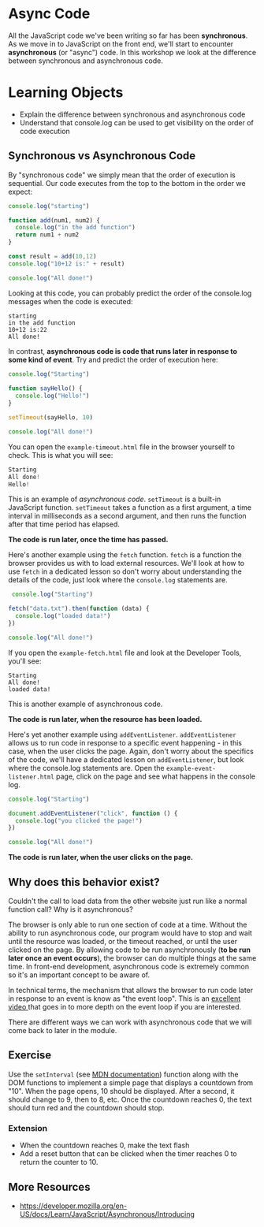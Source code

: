 # Async Code
All the JavaScript code we've been writing so far has been **synchronous**. As we move in to JavaScript on the front end, we'll start to encounter **asynchronous** (or "async") code. In this workshop we look at the difference between synchronous and asynchronous code.

# Learning Objects
- Explain the difference between synchronous and asynchronous code 
- Understand that console.log can be used to get visibility on the order of code execution

## Synchronous vs Asynchronous Code
By "synchronous code" we simply mean that the order of execution is sequential. Our code executes from the top to the bottom in the order we expect:  

```javascript
console.log("starting")

function add(num1, num2) {
  console.log("in the add function")
  return num1 + num2
}

const result = add(10,12)
console.log("10+12 is:" + result)

console.log("All done!")
```

Looking at this code, you can probably predict the order of the console.log messages when the code is executed:

```
starting
in the add function
10+12 is:22
All done!
```

In contrast, **asynchronous code is code that runs later in response to some kind of event**. Try and predict the order of execution here:

```javascript
console.log("Starting")
    
function sayHello() {
  console.log("Hello!")
}

setTimeout(sayHello, 10)

console.log("All done!")
```

You can open the `example-timeout.html` file in the browser yourself to check. This is what you will see:

```javascript
Starting
All done!
Hello!
```

This is an example of *asynchronous code*. `setTimeout` is a built-in JavaScript function. `setTimeout` takes a function as a first argument, a time interval in milliseconds as a second argument, and then runs the function after that time period has elapsed. 

**The code is run later, once the time has passed.** 

Here's another example using the `fetch` function. `fetch` is a function the browser provides us with to load external resources. We'll look at how to use `fetch` in a dedicated lesson so don't worry about understanding the details of the code, just look where the `console.log` statements are.

```javascript
 console.log("Starting")

fetch("data.txt").then(function (data) {
  console.log("loaded data!")
})

console.log("All done!")
```

If you open the `example-fetch.html` file and look at the Developer Tools, you'll see:

```
Starting
All done!
loaded data!
```

This is another example of asynchronous code. 

**The code is run later, when the resource has been loaded.**

Here's yet another example using `addEventListener`. `addEventListener` allows us to run code in response to a specific event happening - in this case, when the user clicks the page. Again, don't worry about the specifics of the code, we'll have a dedicated lesson on `addEventListener`, but look where the console.log statements are. Open the `example-event-listener.html` page, click on the page and see what happens in the console log.

```javascript
console.log("Starting")

document.addEventListener("click", function () {
  console.log("you clicked the page!")
})

console.log("All done!")
```

**The code is run later, when the user clicks on the page.**

## Why does this behavior exist?
Couldn't the call to load data from the other website just run like a normal function call? Why is it asynchronous? 

The browser is only able to run one section of code at a time. Without the ability to run asynchronous code, our program would have to stop and wait until the resource was loaded, or the timeout reached, or until the user clicked on the page. By allowing code to be run asynchronously (**to be run later once an event occurs**), the browser can do multiple things at the same time. In front-end development, asynchronous code is extremely common so it's an important concept to be aware of.

In technical terms, the mechanism that allows the browser to run code later in response to an event is know as "the event loop". This is an [excellent video ](https://www.youtube.com/watch?v=8aGhZQkoFbQ) that goes in to more depth on the event loop if you are interested.

There are different ways we can work with asynchronous code that we will come back to later in the module.

## Exercise
Use the `setInterval` (see [MDN documentation](https://developer.mozilla.org/en-US/docs/Web/API/setInterval#examples)) function along with the DOM functions to implement a simple page that displays a countdown from "10". When the page opens, 10 should be displayed. After a second, it should change to 9, then to 8, etc. Once the countdown reaches 0, the text should turn red and the countdown should stop.

### Extension
- When the countdown reaches 0, make the text flash
- Add a reset button that can be clicked when the timer reaches 0 to return the counter to 10.

## More Resources
- https://developer.mozilla.org/en-US/docs/Learn/JavaScript/Asynchronous/Introducing